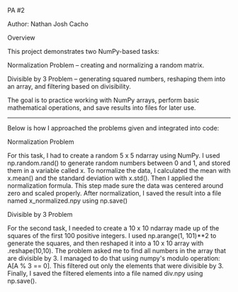 PA #2

Author: Nathan Josh Cacho

Overview

This project demonstrates two NumPy-based tasks:

Normalization Problem – creating and normalizing a random matrix.

Divisible by 3 Problem – generating squared numbers, reshaping them into an array, and filtering based on divisibility.

The goal is to practice working with NumPy arrays, perform basic mathematical operations, and save results into files for later use.

______________________________________________________________________________________________________________________________________

Below is how I approached the problems given and integrated into code:

Normalization Problem

For this task, I had to create a random 5 x 5 ndarray using NumPy. I used np.random.rand() to generate random numbers between 0 and 1, and stored them in a variable called x.
To normalize the data, I calculated the mean with x.mean() and the standard deviation with x.std(). Then I applied the normalization formula.
This step made sure the data was centered around zero and scaled properly. After normalization, I saved the result into a file named x_normalized.npy using np.save()

Divisible by 3 Problem

For the second task, I needed to create a 10 x 10 ndarray made up of the squares of the first 100 positive integers. 
I used np.arange(1, 101)**2 to generate the squares, and then reshaped it into a 10 x 10 array with .reshape(10,10).
The problem asked me to find all numbers in the array that are divisible by 3. I managed to do that using numpy's modulo operation: A[A % 3 == 0]. 
This filtered out only the elements that were divisible by 3. Finally, I saved the filtered elements into a file named div.npy using np.save().
